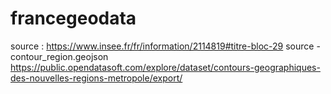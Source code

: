 # francegeodata

source : https://www.insee.fr/fr/information/2114819#titre-bloc-29 
source - contour_region.geojson https://public.opendatasoft.com/explore/dataset/contours-geographiques-des-nouvelles-regions-metropole/export/ 
